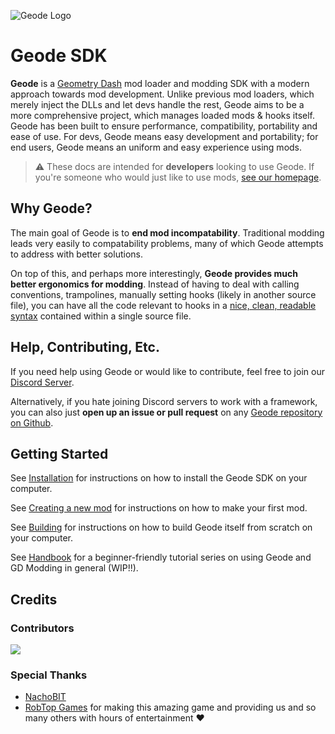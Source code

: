 ![Geode Logo](https://github.com/geode-sdk.png?size=80) 

# Geode SDK

**Geode** is a [Geometry Dash](https://store.steampowered.com/app/322170/Geometry_Dash/) mod loader and modding SDK with a modern approach towards mod development. Unlike previous mod loaders, which merely inject the DLLs and let devs handle the rest, Geode aims to be a more comprehensive project, which manages loaded mods & hooks itself. Geode has been built to ensure performance, compatibility, portability and ease of use. For devs, Geode means easy development and portability; for end users, Geode means an uniform and easy experience using mods.

> :warning: These docs are intended for **developers** looking to use Geode. If you're someone who would just like to use mods, [see our homepage](https://geode-sdk.org/install).

## Why Geode?

The main goal of Geode is to **end mod incompatability**. Traditional modding leads very easily to compatability problems, many of which Geode attempts to address with better solutions.

On top of this, and perhaps more interestingly, **Geode provides much better ergonomics for modding**. Instead of having to deal with calling conventions, trampolines, manually setting hooks (likely in another source file), you can have all the code relevant to hooks in a [nice, clean, readable syntax](/tutorials/modify.md) contained within a single source file.

## Help, Contributing, Etc.

If you need help using Geode or would like to contribute, feel free to join our [Discord Server](https://discord.gg/9e43WMKzhp).

Alternatively, if you hate joining Discord servers to work with a framework, you can also just **open up an issue or pull request** on any [Geode repository on Github](https://github.com/orgs/geode-sdk/repositories).

## Getting Started

See [Installation](/installation) for instructions on how to install the Geode SDK on your computer.

See [Creating a new mod](/geode/creating) for instructions on how to make your first mod.

See [Building](/source/building) for instructions on how to build Geode itself from scratch on your computer.

See [Handbook](/handbook/chap0) for a beginner-friendly tutorial series on using Geode and GD Modding in general (WIP!!).

## Credits

### Contributors

<a href="https://github.com/geode-sdk/geode/graphs/contributors">
  <img src="https://contrib.rocks/image?repo=geode-sdk/geode" />
</a>

### Special Thanks

 * [NachoBIT](https://github.com/TheNachoBIT)
 * [RobTop Games](https://twitter.com/RobTopGames/) for making this amazing game and providing us and so many others with hours of entertainment ❤
